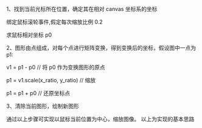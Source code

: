 1、找到当前光标所在位置，确定其在相对 canvas 坐标系的坐标

绑定鼠标滚轮事件,假定每次缩放比例 0.2

求鼠标相对坐标 p0

2、图形由点组成，对每个点进行矩阵变换，得到变换后的坐标，假设图中一点为 p1:

v1 = p1 - p0 // 将 p0 作为变换图形的原点

p1 = v1.scale(x_ratio, y_ratio) // 缩放

p1 = p1 + p0 // 还原坐标点

3、清除当前图形，绘制新图形

通过以上步骤可实现以鼠标当前位置为中心，缩放图像。 以上为实现的基本思路

